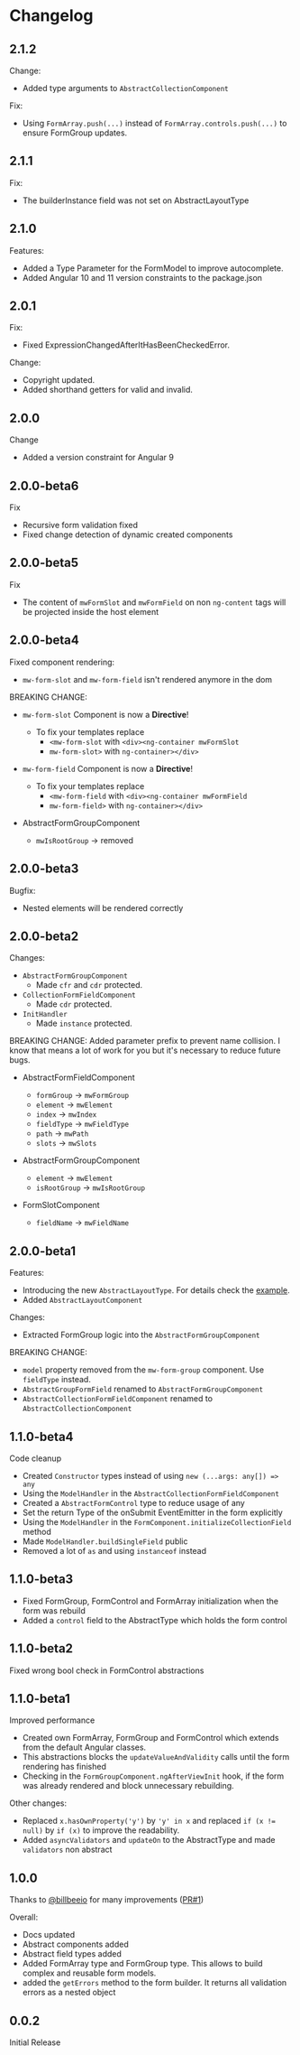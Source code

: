 # Changelog

## 2.1.2

Change:
- Added type arguments to `AbstractCollectionComponent`

Fix:
- Using `FormArray.push(...)` instead of `FormArray.controls.push(...)` to ensure FormGroup updates.  

## 2.1.1

Fix:
- The builderInstance field was not set on AbstractLayoutType

## 2.1.0

Features:
- Added a Type Parameter for the FormModel to improve autocomplete.
- Added Angular 10 and 11 version constraints to the package.json

## 2.0.1

Fix:
- Fixed ExpressionChangedAfterItHasBeenCheckedError.

Change:
- Copyright updated.
- Added shorthand getters for valid and invalid.

## 2.0.0

Change
- Added a version constraint for Angular 9

## 2.0.0-beta6

Fix
- Recursive form validation fixed
- Fixed change detection of dynamic created components 

## 2.0.0-beta5

Fix
- The content of `mwFormSlot` and `mwFormField` on non `ng-content` tags will be projected inside the host element

## 2.0.0-beta4

Fixed component rendering:
- `mw-form-slot` and `mw-form-field` isn't rendered anymore in the dom

BREAKING CHANGE:
- `mw-form-slot` Component is now a **Directive**!
  - To fix your templates replace
    - `<mw-form-slot` with `<div><ng-container mwFormSlot`
    - `mw-form-slot>` with `ng-container></div>`

- `mw-form-field` Component is now a **Directive**!
  - To fix your templates replace
    - `<mw-form-field` with `<div><ng-container mwFormField`
    - `mw-form-field>` with `ng-container></div>`


- AbstractFormGroupComponent
  - `mwIsRootGroup` -> removed
  
## 2.0.0-beta3

Bugfix:
- Nested elements will be rendered correctly

## 2.0.0-beta2

Changes:
- `AbstractFormGroupComponent`
  - Made `cfr` and `cdr` protected.
- `CollectionFormFieldComponent`
  - Made `cdr` protected.
- `InitHandler`
  - Made `instance` protected.


BREAKING CHANGE:
Added parameter prefix to prevent name collision. 
I know that means a lot of work for you but it's necessary to reduce future bugs.

- AbstractFormFieldComponent
  - `formGroup` -> `mwFormGroup`
  - `element` -> `mwElement`
  - `index` -> `mwIndex`
  - `fieldType` -> `mwFieldType`
  - `path` -> `mwPath`
  - `slots` -> `mwSlots`

- AbstractFormGroupComponent
  - `element` -> `mwElement`
  - `isRootGroup` -> `mwIsRootGroup`
  
- FormSlotComponent
  - `fieldName` -> `mwFieldName`

## 2.0.0-beta1

Features:
- Introducing the new `AbstractLayoutType`. For details check the [example](./docs/layout-types.md).
- Added `AbstractLayoutComponent`

Changes:
- Extracted FormGroup logic into the `AbstractFormGroupComponent`

BREAKING CHANGE:
- `model` property removed from the `mw-form-group` component. Use `fieldType` instead.
- `AbstractGroupFormField` renamed to `AbstractFormGroupComponent`
- `AbstractCollectionFormFieldComponent` renamed to `AbstractCollectionComponent`

## 1.1.0-beta4
Code cleanup
- Created `Constructor` types instead of using `new (...args: any[]) => any`
- Using the `ModelHandler` in the `AbstractCollectionFormFieldComponent`
- Created a `AbstractFormControl` type to reduce usage of any
- Set the return Type of the onSubmit EventEmitter in the form explicitly
- Using the `ModelHandler` in the `FormComponent.initializeCollectionField` method
- Made `ModelHandler.buildSingleField` public
- Removed a lot of `as` and using `instanceof` instead

## 1.1.0-beta3
- Fixed FormGroup, FormControl and FormArray initialization when the form was rebuild
- Added a `control` field to the AbstractType which holds the form control 

## 1.1.0-beta2
Fixed wrong bool check in FormControl abstractions

## 1.1.0-beta1
Improved performance
- Created own FormArray, FormGroup and FormControl which extends from the default Angular classes.
- This abstractions blocks the `updateValueAndValidity` calls until the form rendering has finished
- Checking in the `FormGroupComponent.ngAfterViewInit` hook, if the form was already rendered and block unnecessary rebuilding.

Other changes:
- Replaced `x.hasOwnProperty('y')` by `'y' in x` and replaced `if (x != null)` by `if (x)` to improve the readability.
- Added `asyncValidators` and `updateOn` to the AbstractType and made `validators` non abstract

## 1.0.0
Thanks to [@billbeeio](https://github.com/billbeeio) for many improvements ([PR#1](https://github.com/mintware-de/mw-form-builder/pull/1))

Overall:
- Docs updated
- Abstract components added
- Abstract field types added
- Added FormArray type and FormGroup type. This allows to build complex and reusable form models.
- added the `getErrors` method to the form builder. It returns all validation errors as a nested object

## 0.0.2
Initial Release
